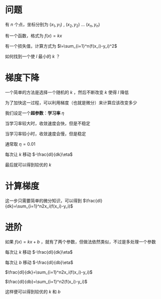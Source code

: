 # 问题
有 $n$ 个点，坐标分别为 $(x_1,y_1)$ , $(x_2,y_2)$ ... $(x_n,y_n)$

有一个函数，格式为 $f(x)=kx$

有一个损失值，计算方式为 $l=\sum_{i=1}^n(f(x_i)-y_i)^2$

如何找到一个使 $l$ 最小的 $k$ ？
# 梯度下降
一个简单的方法是选择一个随机的 $k$ ，然后不断改变 $k$ 使得 $l$ 降低

为了加快这一过程，可以利用梯度（也就是微分）来计算应该改变多少

我们设定一个**超参数**：**学习率** $\eta$

当学习率较大时，收敛速度会快，但是不稳定

当学习率较小时，收敛速度会慢，但是稳定

通常取 $\eta=0.01$

每次让 $k$ 移动 $-\frac{dl}{dk}\eta$

最后就可以得到较优的 $k$
# 计算梯度
这一步只需要简单的微分知识，可以得到 $\frac{dl}{dk}=\sum_{i=1}^n2x_i(f(x_i)-y_i)$
# 进阶
如果 $f(x)=kx+b$ ，就有了两个参数，但做法依然类似，不过是多处理一个参数

每次让 $k$ 移动 $-\frac{dl}{dk}\eta$

每次让 $b$ 移动 $-\frac{dl}{db}\eta$

$\frac{dl}{dk}=\sum_{i=1}^n2x_i(f(x_i)-y_i)$

$\frac{dl}{db}=\sum_{i=1}^n2(f(x_i)-y_i)$

这样便可以得到较优的 $k$ 和 $b$
